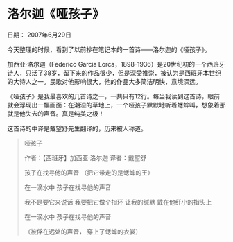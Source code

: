 # 洛尔迦《哑孩子》

日期： 2007年6月29日

今天整理的时候，看到了以前抄在笔记本的一首诗——洛尔迦的《哑孩子》。

加西亚·洛尔迦（Federico Garcia Lorca，1898-1936）是20世纪初的一个西班牙诗人，只活了38岁，留下来的作品很少，但是深受推崇，被认为是西班牙本世纪的大诗人之一。民歌对他影响很大，他的作品大多简洁明快，意境深远。

《哑孩子》是我最喜欢的几首诗之一，一共只有12行。每当我读到这首诗，眼前就会浮现出一幅画面：在潮湿的草地上，一个哑孩子默默地听着蟋蟀叫，想象着那就是他失去的声音。真是纯美之极！

这首诗的中译是戴望舒先生翻译的，历来被人称道。

> 哑孩子
>
> 作者：【西班牙】加西亚·洛尔迦
> 译者：戴望舒
>
> 孩子在找寻他的声音
> （把它带走的是蟋蟀的王）
>
> 在一滴水中
> 孩子在找寻他的声音
>
> 我不是要它来说话
> 我要把它做个指环
> 让我的缄默
> 戴在他纤小的指头上
>
> 在一滴水中
> 孩子在找寻他的声音
>
> （被俘在远处的声音，
> 穿上了蟋蟀的衣裳）

